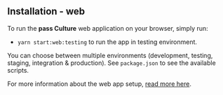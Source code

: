 ## Installation - web

To run the **pass Culture** web application on your browser, simply run:

- `yarn start:web:testing` to run the app in testing environment.

You can choose between multiple environments (development, testing, staging, integration & production). See `package.json` to see the available scripts.

For more information about the web app setup, [read more here](../development/general-info-web.md).
